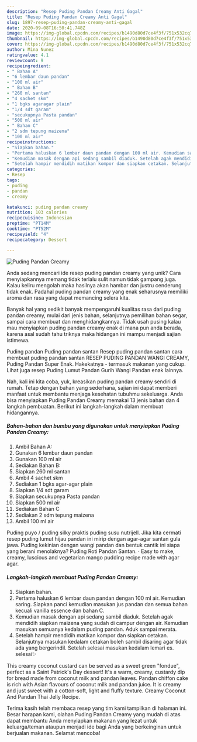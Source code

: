 ```yaml
---
description: "Resep Puding Pandan Creamy Anti Gagal"
title: "Resep Puding Pandan Creamy Anti Gagal"
slug: 1897-resep-puding-pandan-creamy-anti-gagal
date: 2020-09-08T16:50:41.748Z
image: https://img-global.cpcdn.com/recipes/b1490d80d7ce4f3f/751x532cq70/puding-pandan-creamy-foto-resep-utama.jpg
thumbnail: https://img-global.cpcdn.com/recipes/b1490d80d7ce4f3f/751x532cq70/puding-pandan-creamy-foto-resep-utama.jpg
cover: https://img-global.cpcdn.com/recipes/b1490d80d7ce4f3f/751x532cq70/puding-pandan-creamy-foto-resep-utama.jpg
author: Mina Nunez
ratingvalue: 4.1
reviewcount: 9
recipeingredient:
- " Bahan A"
- "6 lembar daun pandan"
- "100 ml air"
- " Bahan B"
- "260 ml santan"
- "4 sachet skm"
- "1 bgks agaragar plain"
- "1/4 sdt garam"
- "secukupnya Pasta pandan"
- "500 ml air"
- " Bahan C"
- "2 sdm tepung maizena"
- "100 ml air"
recipeinstructions:
- "Siapkan bahan."
- "Pertama haluskan 6 lembar daun pandan dengan 100 ml air. Kemudian saring. Siapkan panci kemudian masukan jus pandan dan semua bahan kecuali vanilla essence dan bahan C."
- "Kemudian masak dengan api sedang sambil diaduk. Setelah agak mendidih siapkan maizena yang sudah di campur dengan air. Kemudian masukan semuanya kedalam puding pandan. Aduk sampai merata."
- "Setelah hampir mendidih matikan kompor dan siapkan cetakan. Selanjutnya masukan kedalam cetakan boleh sambil disaring agar tidak ada yang bergerindil. Setelah selesai masukan kedalam lemari es. selesai✨"
categories:
- Resep
tags:
- puding
- pandan
- creamy

katakunci: puding pandan creamy 
nutrition: 103 calories
recipecuisine: Indonesian
preptime: "PT14M"
cooktime: "PT52M"
recipeyield: "4"
recipecategory: Dessert

---
```



![Puding Pandan Creamy](https://img-global.cpcdn.com/recipes/b1490d80d7ce4f3f/751x532cq70/puding-pandan-creamy-foto-resep-utama.jpg)

Anda sedang mencari ide resep puding pandan creamy yang unik? Cara menyiapkannya memang tidak terlalu sulit namun tidak gampang juga. Kalau keliru mengolah maka hasilnya akan hambar dan justru cenderung tidak enak. Padahal puding pandan creamy yang enak seharusnya memiliki aroma dan rasa yang dapat memancing selera kita.

Banyak hal yang sedikit banyak mempengaruhi kualitas rasa dari puding pandan creamy, mulai dari jenis bahan, selanjutnya pemilihan bahan segar, sampai cara membuat dan menghidangkannya. Tidak usah pusing kalau mau menyiapkan puding pandan creamy enak di mana pun anda berada, karena asal sudah tahu triknya maka hidangan ini mampu menjadi sajian istimewa.

Puding pandan Puding pandan santan Resep puding pandan santan cara membuat puding pandan santan RESEP PUDING PANDAN WANGI CREAMY, Puding Pandan Super Enak. Hakekatnya - termasuk makanan yang cukup. Lihat juga resep Puding Lumut Pandan Gurih Wangi Pandan enak lainnya.


Nah, kali ini kita coba, yuk, kreasikan puding pandan creamy sendiri di rumah. Tetap dengan bahan yang sederhana, sajian ini dapat memberi manfaat untuk membantu menjaga kesehatan tubuhmu sekeluarga. Anda bisa menyiapkan Puding Pandan Creamy memakai 13 jenis bahan dan 4 langkah pembuatan. Berikut ini langkah-langkah dalam membuat hidangannya.

<!--inarticleads1-->

##### Bahan-bahan dan bumbu yang digunakan untuk menyiapkan Puding Pandan Creamy:

1. Ambil  Bahan A:
1. Gunakan 6 lembar daun pandan
1. Gunakan 100 ml air
1. Sediakan  Bahan B:
1. Siapkan 260 ml santan
1. Ambil 4 sachet skm
1. Sediakan 1 bgks agar-agar plain
1. Siapkan 1/4 sdt garam
1. Siapkan secukupnya Pasta pandan
1. Siapkan 500 ml air
1. Sediakan  Bahan C
1. Sediakan 2 sdm tepung maizena
1. Ambil 100 ml air


Puding puyo / puding silky praktis puding susu nutrijell. Jika kita cermati resep puding lumut hijau pandan ini mirip dengan agar-agar santan gula jawa. Puding kekinian dengan wangi pandan dan bentuk cantik ini siapa yang berani menolaknya? Puding Roti Pandan Santan. · Easy to make, creamy, luscious and vegetarian mango pudding recipe made with agar agar. 

<!--inarticleads2-->

##### Langkah-langkah membuat Puding Pandan Creamy:

1. Siapkan bahan.
1. Pertama haluskan 6 lembar daun pandan dengan 100 ml air. Kemudian saring. Siapkan panci kemudian masukan jus pandan dan semua bahan kecuali vanilla essence dan bahan C.
1. Kemudian masak dengan api sedang sambil diaduk. Setelah agak mendidih siapkan maizena yang sudah di campur dengan air. Kemudian masukan semuanya kedalam puding pandan. Aduk sampai merata.
1. Setelah hampir mendidih matikan kompor dan siapkan cetakan. Selanjutnya masukan kedalam cetakan boleh sambil disaring agar tidak ada yang bergerindil. Setelah selesai masukan kedalam lemari es. selesai✨


This creamy coconut custard can be served as a sweet green &#34;fondue&#34;, perfect as a Saint Patrick&#39;s Day dessert! It&#39;s a warm, creamy, custardy dip for bread made from coconut milk and pandan leaves. Pandan chiffon cake is rich with Asian flavours of coconut milk and pandan juice. It is creamy and just sweet with a cotton-soft, light and fluffy texture. Creamy Coconut And Pandan Thai Jelly Recipe. 

Terima kasih telah membaca resep yang tim kami tampilkan di halaman ini. Besar harapan kami, olahan Puding Pandan Creamy yang mudah di atas dapat membantu Anda menyiapkan makanan yang lezat untuk keluarga/teman ataupun menjadi ide bagi Anda yang berkeinginan untuk berjualan makanan. Selamat mencoba!
